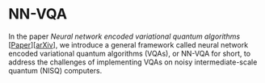# NN-VQA

In the paper *Neural network encoded variational quantum algorithms* \[[Paper](http://dx.doi.org/10.1103/PhysRevApplied.21.014053)\]\[[arXiv](https://arxiv.org/abs/2308.01068)\], we introduce a general framework called neural network encoded variational quantum algorithms (VQAs), or NN-VQA for short, to address the challenges of implementing VQAs on noisy intermediate-scale quantum (NISQ) computers.

